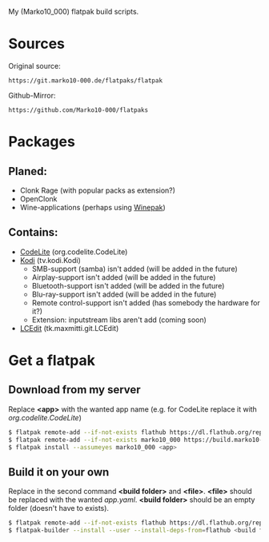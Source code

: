 My (Marko10_000) flatpak build scripts.

Sources
=======

Original source:

	https://git.marko10-000.de/flatpaks/flatpak

Github-Mirror:

	https://github.com/Marko10-000/flatpaks

Packages
========

Planed:
-------

- Clonk Rage (with popular packs as extension?)
- OpenClonk
- Wine-applications (perhaps using [Winepak](https://github.com/winepak/winepak-sdk-images))

Contains:
---------

- [CodeLite](https://codelite.org/) (org.codelite.CodeLite)
- [Kodi](https://kodi.tv/) (tv.kodi.Kodi)
	- SMB-support (samba) isn't added (will be added in the future)
	- Airplay-support isn't added (will be added in the future)
	- Bluetooth-support isn't added (will be added in the future)
	- Blu-ray-support isn't added (will be added in the future)
	- Remote control-support isn't added (has somebody the hardware for it?)
	- Extension: inputstream libs aren't add (coming soon)
- [LCEdit](https://clonkspot.org/forum/topic_show.pl?tid=906) (tk.maxmitti.git.LCEdit)

Get a flatpak
=============

Download from my server
-----------------------

Replace **\<app\>** with the wanted app name (e.g. for CodeLite replace it with
*org.codelite.CodeLite*)

```bash
$ flatpak remote-add --if-not-exists flathub https://dl.flathub.org/repo/flathub.flatpakrepo
$ flatpak remote-add --if-not-exists marko10_000 https://build.marko10-000.de/marko10_000.flatpakrepo
$ flatpak install --assumeyes marko10_000 <app>
```

Build it on your own
--------------------

Replace in the second command **\<build folder\>** and **\<file\>**.
**\<file\>** should be replaced with the wanted *app.yaml*. **\<build folder\>**
should be an empty folder (doesn't have to exists).

```bash
$ flatpak remote-add --if-not-exists flathub https://dl.flathub.org/repo/flathub.flatpakrepo
$ flatpak-builder --install --user --install-deps-from=flathub <build folder> <file>
```
